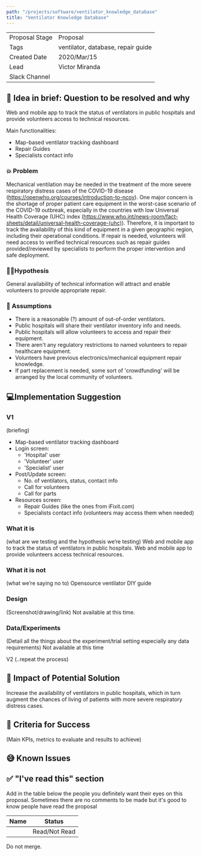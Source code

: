 ```yaml
---
path: "/projects/software/ventilator_knowledge_database"
title: "Ventilator Knowledge Database"
---
```

| | |
|-|-|
| Proposal Stage | Proposal |
| Tags           | ventilator, database, repair guide |
| Created Date   | 2020/Mar/15 |
| Lead           | Victor Miranda |
| Slack Channel  |      |

## 📃 Idea in brief: Question to be resolved and why
Web and mobile app to track the status of ventilators in public hospitals and provide volunteers access to technical resources.

Main functionalities:
- Map-based ventilator tracking dashboard
- Repair Guides
- Specialists contact info

### 💥 Problem
Mechanical ventilation may be needed in the treatment of the more severe respiratory distress cases of the COVID-19 disease (https://openwho.org/courses/introduction-to-ncov).
One major concern is the shortage of proper patient care equipment in the worst-case scenario of the COVID-19 outbreak, especially in the countries with low Universal Health Coverage (UHC) index (https://www.who.int/news-room/fact-sheets/detail/universal-health-coverage-(uhc)).
Therefore, it is important to track the availability of this kind of equipment in a given geographic region, including their operational conditions.
If repair is needed, volunteers will need access to verified technical resources such as repair guides provided/reviewed by specialists to perform the proper intervention and safe deployment.

### 👨‍🔬Hypothesis
General availability of technical information will attract and enable volunteers to provide appropriate repair.

### 🤔 Assumptions
- There is a reasonable (?) amount of out-of-order ventilators.
- Public hospitals will share their ventilator inventory info and needs.
- Public hospitals will allow volunteers to access and repair their equipment.
- There aren't any regulatory restrictions to named volunteers to repair healthcare equipment.
- Volunteers have previous electronics/mechanical equipment repair knowledge.
- If part replacement is needed, some sort of 'crowdfunding' will be arranged by the local community of volunteers.

## 💻Implementation Suggestion

### V1
(briefing)
- Map-based ventilator tracking dashboard
- Login screen:
	- 'Hospital' user
	- 'Volunteer' user
	- 'Specialist' user
- Post/Update screen:
	- No. of ventilators, status, contact info
	- Call for volunteers
	- Call for parts
- Resources screen:
	- Repair Guides (like the ones from iFixit.com)
	- Specialists contact info (volunteers may access them when needed)

### What it is
(what are we testing and the hypothesis we’re testing)
Web and mobile app to track the status of ventilators in public hospitals.
Web and mobile app to provide volunteers access technical resources.

### What it is not
(what we’re saying no to)
Opensource ventilator DIY guide

### Design
(Screenshot/drawing/link)
Not available at this time.

### Data/Experiments
(Detail all the things about the experiment/trial setting especially any data requirements)
Not available at this time

V2 (..repeat the process)

## 💪 Impact of Potential Solution
Increase the availability of ventilators in public hospitals, which in turn augment the chances of living of patients with more severe respiratory distress cases.

## 🙌 Criteria for Success
(Main KPIs, metrics to evaluate and results to achieve)

## 😅 Known Issues

## ✅ "I've read this" section
Add in the table below the people you definitely want their eyes on this proposal. Sometimes there are no comments to be made but it's good to know people have read the proposal

| Name | Status |
|-|-|
|  |  Read/Not Read    |

Do not merge.
